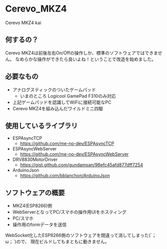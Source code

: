 # Cerevo_MKZ4
Cerevo MKZ4 kai


## 何するの？

Cerevo MKZ4は前後左右On/Offの操作しか、標準のソフトウェアではできません。
なめらかな操作ができたら良いよね！ということで改造を始めました。

## 必要なもの

- アナログスティックのついたゲームパッド
  - いまのところ Logicool GamePad F310のみ対応
- 上記ゲームパッドを認識してWiFiに接続可能なPC
- Cerevo MKZ4を組み込んだワイルドミニ四駆

## 使用しているライブラリ

- ESPAsyncTCP
  - https://github.com/me-no-dev/ESPAsyncTCP
- ESPAsyncWebServer
  - https://github.com/me-no-dev/ESPAsyncWebServer
- DRV8830MotorDriver
  - https://gist.github.com/gundamsan/98efc45afd877dff7254
- ArduinoJson
  - https://github.com/bblanchon/ArduinoJson

## ソフトウェアの概要

- MKZ4(ESP8266)側
 - WebServerとなってPC/スマホの操作用UIをホスティング
- PC/スマホ
 - 操作用のformデータを送信

 WebSocket化したESP8266側のソフトウェアを間違って消してしまった(´；ω；`)ので、
 現在ビルドしてもまともに動きません。
